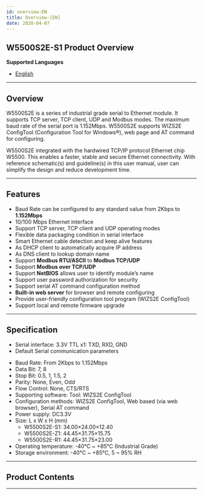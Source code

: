 ```yaml
---
id: overview-EN
title: Overview-[EN]
date: 2020-04-07
---
```


## W5500S2E-S1 Product Overview

**Supported Languages**  
 * [English](overview-EN)  
 
-----

## Overview

W5500S2E is a series of industrial grade serial to Ethernet module. It
supports TCP server, TCP client, UDP and Modbus modes. The maximum baud
rate of the serial port is 1.152Mbps. W5500S2E supports WIZS2E
ConfigTool (Configuration Tool for Windows®), web page and AT command
for configuring.

W5500S2E integrated with the hardwired TCP/IP protocol Ethernet chip
W5500. This enables a faster, stable and secure Ethernet connectivity.
With reference schematic(s) and guideline(s) in this user manual, user
can simplify the design and reduce development time.

-----

## Features

  - Baud Rate can be configured to any standard value from 2Kbps to
    **1.152Mbps**
  - 10/100 Mbps Ethernet interface
  - Support TCP server, TCP client and UDP operating modes
  - Flexible data packaging condition in serial interface
  - Smart Ethernet cable detection and keep alive features
  - As DHCP client to automatically acquire IP address
  - As DNS client to lookup domain name
  - Support **Modbus RTU/ASCII** to **Modbus TCP/UDP**
  - Support **Modbus over TCP/UDP**
  - Support **NetBIOS** allows user to identify module’s name
  - Support user password authorization for security
  - Support serial AT command configuration method
  - **Built-in web server** for browser and remote configuring
  - Provide user-friendly configuration tool program (WIZS2E ConfigTool)
  - Support local and remote firmware upgrade

-----

## Specification

  -  Serial interface: 3.3V TTL x1: TXD, RXD, GND
  -  Default Serial communication parameters



   * Baud Rate: From 2Kbps to 1.152Mbps
   * Data Bit: 7, 8
   * Stop Bit: 0.5, 1, 1.5, 2
   * Parity: None, Even, Odd
   * Flow Control: None, CTS/RTS
*  Supporting software: Tool: WIZS2E ConfigTool
*  Configuration methods: WIZS2E ConfigTool, Web based (via web browser), Serial AT command
*  Power supply: DC3.3V
*  Size: L x W x H (mm)
   * W5500S2E-S1: 34.00×24.00×12.40
   * W5500S2E-Z1: 44.45×31.75×15.75
   * W5500S2E-R1: 44.45×31.75×23.00
*  Operating temperature: -40℃ ~ +85℃ (Industrial Grade)
*  Storage environment: -40℃ ~ +85℃, 5 ~ 95% RH

-----

## Product Contents

<!--
<slider :products:wiz750sr:wiz750sr-ttl-evb\_package\_1024x858.jpg>

  - **WIZ750SR-RS232-EVB Package**

<slider :products:wiz750sr:wiz750sr-rs485-evb\_package\_1024x893.jpg>

  - **WIZ750SR-RS485-EVB Package**

<slider :products:wiz750sr:wiz750sr\_rev1.0\_main\_1024x693.png>

  - **WIZ750SR Module**

<slider :products:wiz750sr:wiz750sr-ttl-evb\_1024x683.png>

  - **WIZ750SR evaluation board for RS-232/TTL module**

<slider :products:wiz750sr:wiz750sr-rs485-evb\_1024x683.png>

  - **WIZ750SR evaluation board for RS-485/422 module**

<slider :products:wiz750sr:wiz750sr-ttl-evb\_2\_1024x816.png>

  - **Combining WIZ750SR module and EVB**

</slider>
-->
-----
